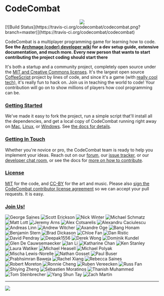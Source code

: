 CodeCombat
==========

<div style="text-align:center"><a href="http://codecombat.com/"><img src ="https://dl.dropboxusercontent.com/u/138899/GitHub%20Wikis/readme_00.png" /></div></a>
[![Build Status](https://travis-ci.org/codecombat/codecombat.png?branch=master)](https://travis-ci.org/codecombat/codecombat)

CodeCombat is a multiplayer programming game for learning how to code. **See the [Archmage (coder) developer wiki](https://github.com/codecombat/codecombat/wiki/Archmage-Home) for a dev setup guide, extensive documentation, and much more. Every new person that wants to start contributing the project coding should start there**

It's both a startup and a community project, completely open source under the [MIT and Creative Commons licenses](http://codecombat.com/legal). It's the largest open source [CoffeeScript](http://coffeescript.org/) project by lines of code, and since it's a game (with [really cool tech](https://github.com/codecombat/codecombat/wiki/Third-party-software-and-services)), it's really fun to hack on. Join us in teaching the world to code! Your contribution will go on to show millions of players how cool programming can be.

### [Getting Started](https://github.com/codecombat/codecombat/wiki/Developer-environment)

We've made it easy to fork the project, run a simple script that'll install all the dependencies, and get a local copy of CodeCombat running right away on [Mac](https://github.com/codecombat/codecombat/wiki/Dev-Setup:-Mac-and-Vagrant), [Linux](https://github.com/codecombat/codecombat/wiki/Dev-Setup:-Linux), or [Windows](https://github.com/codecombat/codecombat/wiki/Dev-Setup:-Windows). See [the docs for details](https://github.com/codecombat/codecombat/wiki/Developer-environment).

### [Getting In Touch](https://github.com/codecombat/codecombat/wiki/Developer-organization)

Whether you're novice or pro, the CodeCombat team is ready to help you implement your ideas. Reach out on our [forum](discourse.codecombat.com), our [issue tracker](https://github.com/codecombat/codecombat/issues), or our [developer chat room](https://www.hipchat.com/g3plnOKqa), or see the docs for [more on how to contribute](https://github.com/codecombat/codecombat/wiki/Developer-organization).

### [License](https://github.com/codecombat/codecombat/blob/master/LICENSE)

[MIT](https://github.com/codecombat/codecombat/blob/master/LICENSE) for the code, and [CC-BY](http://codecombat.com/legal) for the art and music. Please also [sign the CodeCombat contributor license agreement](http://codecombat.com/cla) so we can accept your pull requests. It is easy.

### [Join Us!](http://blog.codecombat.com/why-you-should-open-source-your-startup)

![George Saines](http://codecombat.com/images/pages/about/george_small.png)
![Scott Erickson](http://codecombat.com/images/pages/about/scott_small.png)
![Nick Winter](http://codecombat.com/images/pages/about/nick_small.png)
![Michael Schmatz](http://codecombat.com/images/pages/about/michael_small.png)
![Matt Lott](http://codecombat.com/images/pages/about/matt_small.png)
![Jeremy Arns](http://codecombat.com/images/pages/about/jeremy_small.png)
![Alex Cotsarelis](https://dl.dropboxusercontent.com/u/138899/GitHub%20Wikis/avatars/Alex%20Cotsarelis/alex_100.png)
![Alexandru Caciulescu](https://dl.dropboxusercontent.com/u/138899/GitHub%20Wikis/avatars/Alexandru%20Caciulescu/alexandru_100.png)
![Andreas Linn](https://dl.dropboxusercontent.com/u/138899/GitHub%20Wikis/avatars/Andreas%20Linn/andreas_100.png)
![Andrew Witcher](https://dl.dropboxusercontent.com/u/138899/GitHub%20Wikis/avatars/Andrew%20Witcher/andrew_100.png)
![Axandre Oge](https://dl.dropboxusercontent.com/u/138899/GitHub%20Wikis/avatars/Axandre%20Oge/axandre_100.png)
![Bang Honam](https://dl.dropboxusercontent.com/u/138899/GitHub%20Wikis/avatars/Bang%20Honam/bang_100.png)
![Benjamin Stern](https://dl.dropboxusercontent.com/u/138899/GitHub%20Wikis/avatars/Benjamin%20Stern/benjamin_100.png)
![Brad Dickason](https://dl.dropboxusercontent.com/u/138899/GitHub%20Wikis/avatars/Brad%20Dickason/brad_100.png)
![Chloe Fan](https://dl.dropboxusercontent.com/u/138899/GitHub%20Wikis/avatars/Chloe%20Fan/chloe_100.png)
![Dan Ristic](https://dl.dropboxusercontent.com/u/138899/GitHub%20Wikis/avatars/Dan%20Ristic/dan_100.png)
![David Pendray](https://dl.dropboxusercontent.com/u/138899/GitHub%20Wikis/avatars/David%20Pendray/david_100.png)
![Deepak1556](https://dl.dropboxusercontent.com/u/138899/GitHub%20Wikis/avatars/Deepak1556/deepak_100.png)
![Derek Wong](https://dl.dropboxusercontent.com/u/138899/GitHub%20Wikis/avatars/Derek%20Wong/derek_100.png)
![Dominik Kundel](https://dl.dropboxusercontent.com/u/138899/GitHub%20Wikis/avatars/Dominik%20Kundel/dominik_k_100.png)
![Glen De Cauwsemaecker](https://dl.dropboxusercontent.com/u/138899/GitHub%20Wikis/avatars/Glen%20de%20Cauwsemaecker/glen_100.png)
![Ian Li](https://dl.dropboxusercontent.com/u/138899/GitHub%20Wikis/avatars/Ian%20Li/ian_100.png)
![Katharine Chan](https://dl.dropboxusercontent.com/u/138899/GitHub%20Wikis/avatars/Katharine%20Chan/katharine_100.png)
![Ken Stanley](https://dl.dropboxusercontent.com/u/138899/GitHub%20Wikis/avatars/Ken%20Stanley/ken_100.png)
![Laura Watiker](https://dl.dropboxusercontent.com/u/138899/GitHub%20Wikis/avatars/Laura%20Watiker/laura_100.png)
![Michael Heasell](https://dl.dropboxusercontent.com/u/138899/GitHub%20Wikis/avatars/Michael%20Heasell/michael_100.png)
![Michael Polyak](https://dl.dropboxusercontent.com/u/138899/GitHub%20Wikis/avatars/Michael%20Polyak/michael_100.png)
![Mischa Lewis-Norelle](https://dl.dropboxusercontent.com/u/138899/GitHub%20Wikis/avatars/Mischa%20Lewis-Norelle/mischa_100.png)
![Nathan Gosset](https://dl.dropboxusercontent.com/u/138899/GitHub%20Wikis/avatars/Nathan%20Gosset/nathan_100.png)
![Paul Buser](https://dl.dropboxusercontent.com/u/138899/GitHub%20Wikis/avatars/Paul%20Buser/paul_100.png)
![Prabhsimran Baweja](https://dl.dropboxusercontent.com/u/138899/GitHub%20Wikis/avatars/Prabhsimran%20Baweja/prabhsimran_100.png)
![Rachel Xiang](https://dl.dropboxusercontent.com/u/138899/GitHub%20Wikis/avatars/Rachel%20Xiang/rachel_100.png)
![Rebecca Saines](https://dl.dropboxusercontent.com/u/138899/GitHub%20Wikis/avatars/Rebecca%20Saines/rebecca_100.png)
![Robert Moreton](https://dl.dropboxusercontent.com/u/138899/GitHub%20Wikis/avatars/Robert%20Moreton/robert_100.png)
![Ronnie Cheng](https://dl.dropboxusercontent.com/u/138899/GitHub%20Wikis/avatars/Ronnie%20Cheng/ronnie_100.png)
![Ruben Vereecken](https://dl.dropboxusercontent.com/u/138899/GitHub%20Wikis/avatars/Ruben%20Vereecken/ruben_100.png)
![Russ Fan](https://dl.dropboxusercontent.com/u/138899/GitHub%20Wikis/avatars/Russ%20Fan/russ_100.png)
![Shiying Zheng](https://dl.dropboxusercontent.com/u/138899/GitHub%20Wikis/avatars/Shying%20Zheng/shiyeng_100.png)
![Sébastien Moratinos](https://dl.dropboxusercontent.com/u/138899/GitHub%20Wikis/avatars/Tom%20Steinbrecher/tom_100.png)
![Thanish Muhammed](https://dl.dropboxusercontent.com/u/138899/GitHub%20Wikis/avatars/Thanish%20Muhammed/thanish_100.png)
![Tom Steinbrecher](https://dl.dropboxusercontent.com/u/138899/GitHub%20Wikis/avatars/Tom%20Steinbrecher/tom_100.png)
![Yang Shun Tay](https://dl.dropboxusercontent.com/u/138899/GitHub%20Wikis/avatars/Yang%20Shun%20Tay/yang_shun_tay_100.png)
![Zach Martin](https://dl.dropboxusercontent.com/u/138899/GitHub%20Wikis/avatars/Zach%20Martin/zack_100.png)


----------

[![](http://1-ps.googleusercontent.com/x/s.google-melange.appspot.com/www.google-melange.com/soc/content/2-1-20140225/images/gsoc/logo/920x156xbanner-gsoc2014.png.pagespeed.ic.gdr4t3Igca.png)](http://www.google-melange.com/gsoc/homepage/google/gsoc2014)
